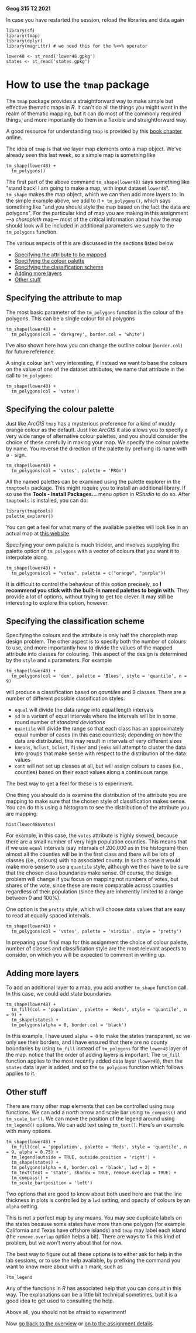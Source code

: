 **Geog 315 T2 2021**

In case you have restarted the session, reload the libraries and data again

```{r}
library(sf)
library(tmap)
library(dplyr)
library(magrittr) # we need this for the %<>% operator

lower48 <- st_read('lower48.gpkg')
states <- st_read('states.gpkg')
```

# How to use the `tmap` package
The `tmap` package provides a straightforward way to make simple but effective thematic maps in *R*. It can't do all the things you might want in the realm of thematic mapping, but it can do most of the commonly required things, and more importantly do them in a flexible and straightforward way.

A good resource for understanding `tmap` is provided by this [book chapter](https://geocompr.robinlovelace.net/adv-map.html) online.

The idea of `tmap` is that we layer map elements onto a map object. We've already seen this last week, so a simple map is something like

```{r}
tm_shape(lower48) +
  tm_polygons()
```

The first part of the above command `tm_shape(lower48)` says something like "stand back! I am going to make a map, with input dataset `lower48`". `tm_shape` makes the map object, which we can then add more layers to. In the simple example above, we add to it `+ tm_polygons()`, which says something like "and you should style the map based on the fact the data are polygons". For the particular kind of map you are making in this assignment&mdash;a *choropleth* map&mdash; most of the critical information about how the map should look will be included in additional parameters we supply to the `tm_polygons` function.

The various aspects of this are discussed in the sections listed below
+ [Specifying the attribute to be mapped](#specifying-the-attribute-to-map)
+ [Specifying the colour palette](#specifying-the-colour-palette)
+ [Specifying the classification scheme](#specifying-the-classification-scheme)
+ [Adding more layers](#adding-more-layers)
+ [Other stuff](#other-stuff)

## Specifying the attribute to map
The most basic parameter of the `tm_polygons` function is the colour of the polygons. This can be a single colour for all polygons

```{r}
tm_shape(lower48) +
  tm_polygons(col = 'darkgrey', border.col = 'white')
```

I've also shown here how you can change the outline colour (`border.col`) for future reference.

A single colour isn't very interesting, if instead we want to base the colours on the value of one of the dataset attributes, we name that attribute in the call to `tm_polygons`:

```{r}
tm_shape(lower48) +
  tm_polygons(col = 'votes')
```

## Specifying the colour palette
Just like *ArcGIS* `tmap` has a mysterious preference for a kind of muddy orange colour as the default. Just like *ArcGIS* it also allows you to specify a very wide range of alternative colour palettes, and you should consider the choice of these carefully in making your map. We specify the colour palette by name. You reverse the direction of the palette by prefixing its name with a `-` sign.

```{r}
tm_shape(lower48) +
  tm_polygons(col = 'votes', palette = 'PRGn')
```

All the named palettes can be examined using the palette explorer in the `tmaptools` package. This might require you to install an additional library. If so use the **Tools - Install Packages...** menu option in *RStudio* to do so. After `tmaptools` is installed, you can do:

```{r}
library(tmaptools)
palette_explorer()
```

You can get a feel for what many of the available palettes will look like in an actual map at [this website](http://colorbrewer2.org).

Specifying your own palette is much trickier, and involves supplying the palette option of `tm_polygons` with a vector of colours that you want it to interpolate along.

```{r}
tm_shape(lower48) +
  tm_polygons(col = "votes", palette = c("orange", "purple"))
```

It is difficult to control the behaviour of this option precisely, so **I recommend you stick with the built-in named palettes to begin with**. They provide a lot of options, without trying to get too clever. It may still be interesting to explore this option, however.

## Specifying the classification scheme
Specifying the colours and the attribute is only half the choropleth map design problem. The other aspect is to specify both the number of colours to use, and more importantly how to divide the values of the mapped attribute into classes for colouring. This aspect of the design is determined by the `style` and `n` parameters. For example

```{r}
tm_shape(lower48) +
  tm_polygons(col = 'dem', palette = 'Blues', style = 'quantile', n = 9)
```

will produce a classification based on *qauntiles* and 9 classes. There are a number of different possible classification styles:

+ `equal` will divide the data range into equal length intervals
+ `sd` is a variant of equal intervals where the intervals will be in some round number of *standard deviations*
+ `quantile` will divide the range so that each class has an approximately equal number of cases (in this case counties); depending on how the data are distributed, this may result in intervals of very different sizes
+ `kmeans`, `hclust`, `bclust`, `fisher` and `jenks` will attempt to cluster the data into groups that make sense with respect to the distribution of the data values
+ `cont` will not set up classes at all, but will assign colours to cases (i.e., counties) based on their exact values along a continuous range

The best way to get a feel for these is to experiment.

One thing you should do is examine the distribution of the attribute you are mapping to make sure that the chosen style of classification makes sense. You can do this using a histogram to see the distribution of the attribute you are mapping:

```{r}
hist(lower48$votes)
```

For example, in this case, the `votes` attribute is highly skewed, because there are a small number of very high population counties. This means that if we use `equal` intervals (say intervals of 200,000 as in the histogram) then almost all the counties will be in the first class and there will be lots of classes (i.e., colours) with no associated county. In such a case it would make more sense to use a `quantile` style, although we then have to be sure that the chosen class boundaries make sense. Of course, the design problem will change if you focus on mapping not numbers of votes, but shares of the vote, since these are more comparable across counties regardless of their population (since they are inherently limited to a range between 0 and 100%).

One option is the `pretty` style, which will choose data values that are easy to read at equally spaced intervals.

```{r}
tm_shape(lower48) +
  tm_polygons(col = 'votes', palette = 'viridis', style = 'pretty')
```

In preparing your final map for this assignment the choice of colour palette, number of classes and classification style are the most relevant aspects to consider, on which you will be expected to comment in writing up.

## Adding more layers
To add an additional layer to a map, you add another `tm_shape` function call. In this case, we could add state boundaries

```{r}
tm_shape(lower48) +
  tm_fill(col = 'population', palette = 'Reds', style = 'quantile', n = 9) +
  tm_shape(states) +
  tm_polygons(alpha = 0, border.col = 'black')
```

In this example, I have used `alpha = 0` to make the states transparent, so we only see their borders, and I have ensured that there are no county boundaries by using `tm_fill` instead of `tm_polygons` for the `lower48` layer of the map. notice that the order of adding layers is important. The `tm_fill` function applies to the most recently added data layer (`lower48`), then the `states` data layer is added, and so the `tm_polygons` function which follows applies to it.

## Other stuff
There are many other map elements that can be controlled using `tmap` functions. We can add a north arrow and scale bar using `tm_compass()` and `tm_scale_bar()`. We can move the position of the legend around using `tm_legend()` options. We can add text using `tm_text()`. Here's an example with many options.

```{r}
tm_shape(lower48) +
  tm_fill(col = 'population', palette = 'Reds', style = 'quantile', n = 9, alpha = 0.75) +
  tm_legend(outside = TRUE, outside.position = 'right') +
  tm_shape(states) +
  tm_polygons(alpha = 0, border.col = 'black', lwd = 2) +
  tm_text(text = 'state', shadow = TRUE, remove.overlap = TRUE) +
  tm_compass() +
  tm_scale_bar(position = 'left')
```

Two options that are good to know about both used here are that the line thickness in plots is controlled by a `lwd` setting, and opacity of colours by an `alpha` setting.

This is not a perfect map by any means. You may see duplicate labels on the states because some states have more than one polygon (for example California and Texas have offshore islands) and `tmap` may label each island (the `remove.overlap` option helps a bit). There are ways to fix this kind of problem, but we won't worry about that for now.

The best way to figure out all these options is to either ask for help in the lab sessions, or to use the help available, by prefixing the command you want to know more about with a `?` mark, such as

```{r}
?tm_legend
```

Any of the functions in *R* has associated help that you can consult in this way. The explanations can be a little bit technical sometimes, but it is a good idea to get used to consulting the help.

Above all, you should not be afraid to experiment!

Now [go back to the overview](README.md) or [on to the assignment details](making-maps-in-R-04-assignment.md).
